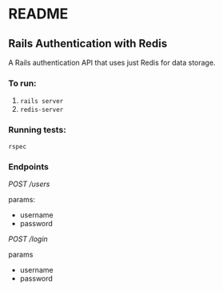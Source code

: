 # README

## Rails Authentication with Redis

A Rails authentication API that uses just Redis for data storage. 


### To run:
1. `rails server`
2. `redis-server`

### Running tests:
`rspec`

### Endpoints
*POST /users*

params:
* username
* password

*POST /login*

params
* username
* password

